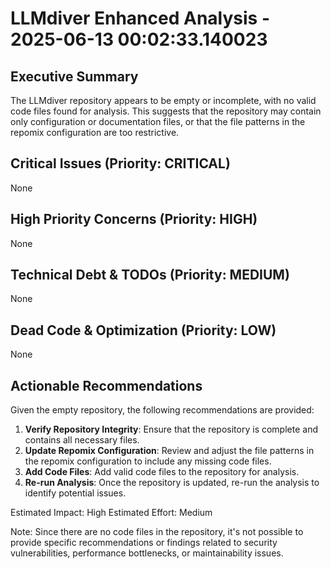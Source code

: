 # LLMdiver Enhanced Analysis - 2025-06-13 00:02:33.140023

## Executive Summary
The LLMdiver repository appears to be empty or incomplete, with no valid code files found for analysis. This suggests that the repository may contain only configuration or documentation files, or that the file patterns in the repomix configuration are too restrictive.

## Critical Issues (Priority: CRITICAL)
None

## High Priority Concerns (Priority: HIGH)
None

## Technical Debt & TODOs (Priority: MEDIUM)
None

## Dead Code & Optimization (Priority: LOW)
None

## Actionable Recommendations
Given the empty repository, the following recommendations are provided:

1. **Verify Repository Integrity**: Ensure that the repository is complete and contains all necessary files.
2. **Update Repomix Configuration**: Review and adjust the file patterns in the repomix configuration to include any missing code files.
3. **Add Code Files**: Add valid code files to the repository for analysis.
4. **Re-run Analysis**: Once the repository is updated, re-run the analysis to identify potential issues.

Estimated Impact: High
Estimated Effort: Medium

Note: Since there are no code files in the repository, it's not possible to provide specific recommendations or findings related to security vulnerabilities, performance bottlenecks, or maintainability issues.